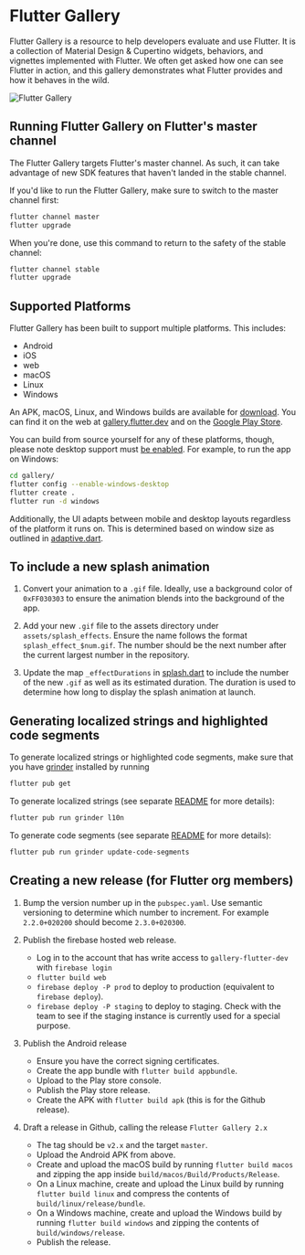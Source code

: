 # Flutter Gallery

Flutter Gallery is a resource to help developers evaluate and use Flutter.
It is a collection of Material Design & Cupertino widgets, behaviors, and vignettes
implemented with Flutter. We often get asked how one can see Flutter in action,
and this gallery demonstrates what Flutter provides and how it behaves in the
wild.

![Flutter Gallery](https://user-images.githubusercontent.com/6655696/73928238-0d7fcc80-48d3-11ea-8a7e-ea7dc5d6e713.png)

## Running Flutter Gallery on Flutter's master channel

The Flutter Gallery targets Flutter's master channel. As such, it can take advantage
of new SDK features that haven't landed in the stable channel.

If you'd like to run the Flutter Gallery, make sure to switch to the master channel
first:

```bash
flutter channel master
flutter upgrade
```

When you're done, use this command to return to the safety of the stable
channel:

```bash
flutter channel stable
flutter upgrade
```

## Supported Platforms

Flutter Gallery has been built to support multiple platforms.
This includes:

- Android
- iOS
- web
- macOS
- Linux
- Windows

An APK, macOS, Linux, and Windows builds are available for [download](https://github.com/flutter/gallery/releases). You can find it on the web at [gallery.flutter.dev](https://gallery.flutter.dev/) and on the [Google Play Store](https://play.google.com/store/apps/details?id=io.flutter.demo.gallery).

You can build from source yourself for any of these platforms, though, please note desktop support must [be enabled](
https://github.com/flutter/flutter/wiki/Desktop-shells#tooling). For
example, to run the app on Windows:

```bash
cd gallery/
flutter config --enable-windows-desktop
flutter create .
flutter run -d windows
```

Additionally, the UI adapts between mobile and desktop layouts regardless of the
platform it runs on. This is determined based on window size as outlined in
[adaptive.dart](lib/layout/adaptive.dart).

## To include a new splash animation

1. Convert your animation to a `.gif` file.
   Ideally, use a background color of `0xFF030303` to ensure the animation
   blends into the background of the app.

2. Add your new `.gif` file to the assets directory under
   `assets/splash_effects`. Ensure the name follows the format
   `splash_effect_$num.gif`. The number should be the next number after the
   current largest number in the repository.

3. Update the map `_effectDurations` in
   [splash.dart](lib/pages/splash.dart) to include the number of the
   new `.gif` as well as its estimated duration. The duration is used to
   determine how long to display the splash animation at launch.

## Generating localized strings and highlighted code segments

To generate localized strings or highlighted code segments, make sure that you
have [grinder](https://pub.dev/packages/grinder) installed by running 
```bash
flutter pub get
```

To generate localized strings (see separate [README](lib/l10n/README.md)
for more details):

```bash
flutter pub run grinder l10n
```

To generate code segments (see separate [README](tool/codeviewer_cli/README.md) for
more details):
```bash
flutter pub run grinder update-code-segments
```

## Creating a new release (for Flutter org members)

1. Bump the version number up in the `pubspec.yaml`. Use semantic versioning to determine
   which number to increment. For example `2.2.0+020200` should become `2.3.0+020300`.

2. Publish the firebase hosted web release.
    * Log in to the account that has write access to `gallery-flutter-dev` with `firebase login`
    * `flutter build web`
    * `firebase deploy -P prod` to deploy to production (equivalent to `firebase deploy`).
    * `firebase deploy -P staging` to deploy to staging. Check with the team to see if the staging
       instance is currently used for a special purpose.

3. Publish the Android release
    * Ensure you have the correct signing certificates.
    * Create the app bundle with `flutter build appbundle`.
    * Upload to the Play store console.
    * Publish the Play store release.
    * Create the APK with `flutter build apk` (this is for the Github release).

4. Draft a release in Github, calling the release `Flutter Gallery 2.x`
    * The tag should be `v2.x` and the target `master`.
    * Upload the Android APK from above.
    * Create and upload the macOS build by running `flutter build macos` and zipping the 
      app inside `build/macos/Build/Products/Release`.
    * On a Linux machine, create and upload the Linux build by running `flutter build linux`
      and compress the contents of `build/linux/release/bundle`.
    * On a Windows machine, create and upload the Windows build by running `flutter build windows`
       and zipping the contents of `build/windows/release`.
    * Publish the release.
